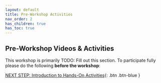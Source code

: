 ```yaml
---
layout: default
title: Pre-Workshop Activities
nav_order: 2
has_children: true
has_toc: true
---
```

## Pre-Workshop Videos & Activities
This workshop is primarily TODO: Fill out this section. To participate fully please do the following **before the workshop**:

[NEXT STEP: Introduction to Hands-On Activities](activities-intro.html){: .btn .btn-blue }
